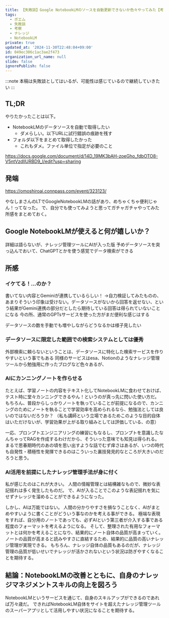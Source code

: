 ```yaml
---
title: 【失敗談】Google NotebookLMのソースを自動更新できないか色々やってみた【考察】
tags:
  - ポエム
  - 失敗談
  - 考察
  - ナレッジ
  - NotebookLM
private: true
updated_at: '2024-11-30T22:48:04+09:00'
id: 049ec306c1ac3ae2f473
organization_url_name: null
slide: false
ignorePublish: false
---
```

:::note
本稿は失敗談としてはいるが、可能性は感じているので継続していきたい
:::

## TL;DR
やりたかったことは以下。

- NotebookLMのデータソースを自動で取得したい
  - ダメらしい。以下URLに試行錯誤の痕跡を残す
- フォルダ以下をまとめて取得したかった
  - これもダメ。ファイル単位で指定が必要のこと

https://docs.google.com/document/d/14D_19MK3bAH-zoeGho_fdbOTO8-V5ntVzdIlURBD9_I/edit?usp=sharing

## 発端
https://omoshiroai.connpass.com/event/323123/

やなしまさんのLTでGoogleNotebookLMの話があり、めちゃくちゃ便利じゃん！ってなった。
で、自分でも使ってみようと思ってガチャガチャやってみた所感をまとめておく。

## Google NotebookLMが使えると何が嬉しいか？
詳細は語らないが、ナレッジ管理ツールにAIが入った版
予めデータソースを突っ込んでおいて、ChatGPTとかを使う感覚でデータ検索ができる

## 所感
### イケてる！…のか？
書いてない内容とGeminiが連携しているらしい！
→自力検証してみたものの、あまりそういう印象は受けない。データソースがないから回答を返せない、という結果がGemini連携の部分だとしたら期待している回答は得られていないことになる
今の所、通常のGPTsサービスを使った方がまだ便利な感じはする

データソースの数を手動でも増やしながらどうなるかは様子見したい

### データソースに限定した範囲での検索システムとしては優秀
外部検索に頼らないということは、データソースに特化した検索サービスを作りやすいという事でもある
同様のサービスはesa、Notionのようなナレッジ管理ツールから勉強用に作ったブログなど色々あるが、

### AIにカンニングノートを作らせる
たとえば、学習ノートの内容をテキスト化してNotebookLMに食わせておけば、テスト時に堂々カンニングできるやん！というのが真っ先に閃いた使い方だ。
もちろん、普段からしっかりノートを執っていることが前提になるので、カンニングのためにノートを執ることで学習効率を高められるなら、勉強法としては良いのではないだろうか？
（私も講師という立場であるためこのような目的自体はいただけないが、学習効果が上がる取り組みとしては評価している、の意）

一応、プロンプトエンジニアリングの練習にもなるし、プロンプトを意識したなんちゃってRAGを作成するわけだから、そういった意味でも知見は得られる。
まるで思春期時代のあの頃を思い出すような話でむず痒さはあるが、いつの時代も自発性・積極性を発揮できるのはこういった裏技発見的なところが大きいのだろうと思う。

### AI活用を前提にしたナレッジ管理手法が身に付く
私が感じたのはこれが大きい。
人間の情報管理とは結構雑なもので、微妙な表記揺れは多く発生したものだ。
で、AIが入ることでこのような表記揺れを気にせずナレッジを溜めることができるようになった。

しかし、AIは万能ではない。
人間の分かりやすさを損なうことなく、AIがまとめやすいように書くことがどういう事なのかを考える事ができる。
極端な表現をすれば、自分用のノートであっても、必ずAIという第三者が介入する事である程度のフォーマットを考えるようになる。
そして、整理された有用なフォーマットとは何かを考えることになり、結果的にノート自体の品質が高まっていく。
ノートの品質が高まると読みやすさに直結するため、結果的に品質の高いナレッジ管理が実現できる。
もちろん、ナレッジ自体の品質もあるのだが、ナレッジ管理の品質が低いせいでナレッジが活かされないという状況は防ぎやすくなることを期待する。

## 結論：NotebookLMの改善とともに、自身のナレッジマネジメントスキルの向上を図ろう
NotebookLMというサービスを通じて、自身のスキルアップができるのであれば万々歳だ。
できればNotebookLM自体をサイトを超えたナレッジ管理ツールのスーパーアプリとして活用しやすい状況になることを期待する。
